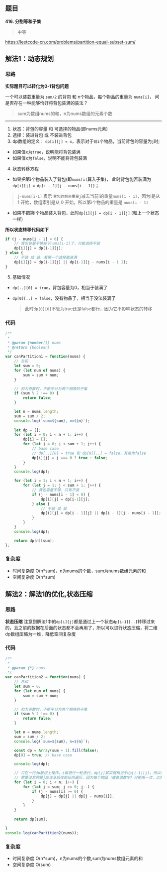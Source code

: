 ## 题目
**416. 分割等和子集**
>中等

https://leetcode-cn.com/problems/partition-equal-subset-sum/

## 解法1：动态规划
### 思路
**实际题目可以转化为0-1背包问题**

一个可以装载重量为 `sum/2` 的背包 和 n个物品，每个物品的重量为 `nums[i]`，
问是否存在一种能够恰好将背包装满的装法？
>sum为数组nums的和，n为nums数组的元素个数

---

1. 状态：背包的容量 和 可选择的物品(即nums元素)
2. 选择：装进背包 或 不装进背包
3. dp数组的定义：
`dp[i][j] = x`，表示对于`前i`个物品，当前背包的容量为`j`时;
* 如果值x为`true`，说明能将背包装满
* 如果值x为`false`，说明不能将背包装满

4. 状态转移方程
* 如果把第i个物品装入了背包(即`nums[i]`算入子集)，
此时背包能否装满为 `dp[i][j] = dp[i - 1][j - nums[i - 1]]`；
>`j-nums[i-1]` 表示 `背包的剩余重量j`减去当前i的重量`nums[i - 1]`，因为i是从 1 开始，数组索引是从 0 开始，所以第i个物品的重量是 `nums[i - 1]`
* 如果不把第i个物品装入背包，此时`dp[i][j] = dp[i - 1][j]` (和上一个状态一样)

**所以状态转移代码如下**

```javascript
if (j - nums[i - 1] < 0) {
    // 背包容量不够装下nums[i-1]了，只能选择不装
    dp[i][j] = dp[i-1][j];
} else {
    // 不装 或 装，看哪一个选择能装满
    dp[i][j] = dp[i-1][j] || dp[i-1][j - nums[i - 1 ]]; 
}
```

5. 基础情况
* `dp[..][0] = true`，背包容量为0，相当于装满了
* `dp[0][..] = false`，没有物品了，相当于没法装满了

  > 此时`dp[0][0]`不管为true还是false都行，因为它不影响状态的转移

### 代码
```javascript
/**
 * 
 * @param {number[]} nums
 * @return {boolean}
 */
var canPartition1 = function(nums) {
    // 总和
    let sum = 0;
    for (let num of nums) {
        sum = sum + num;
    }

    // 和为奇数时，不能平分为两个相等的子集
    if (sum % 2 !== 0) {
        return false;
    }

    let n = nums.length;
    sum = sum / 2;
    console.log(`sum=${sum}, n=${n}`);
    
    let dp = [];
    for (let i = 0; i < n + 1; i++) {
        dp[i] = [];
        for (let j = 0; j < sum + 1; j++) {
            // base case 
            // dp[..][0] = true 和 dp[0][..] = false，其余为false
            dp[i][j] = j === 0 ? true : false;
        }
    }
    console.log(dp);

    for (let i = 1; i < n + 1; i++) {
        for (let j = 1; j < sum + 1; j++) {
            // 背包容量不够，只有不装
            if (j - nums[i - 1] < 0) {
                dp[i][j] = dp[i-1][j];
            } else {
                // 不装 或 装
                dp[i][j] = dp[i - 1][j] || dp[i - 1][j - nums[i - 1]]; 
            }
        }
    }
    console.log(dp);

    return dp[n][sum];
};

```
### 复杂度
* 时间复杂度 O(n*sum)，n为nums的个数，sum为nums数组元素的和
* 空间复杂度 O(n*sum)


## 解法2：解法1的优化,状态压缩
### 思路
**状态压缩**
注意到解法1中的`dp[i][j]`都是通过上一个状态`dp[i-1][..]`转移过来的，且之前的数据在后面的状态都不会再用了，所以可以进行状态压缩，将二维dp数组压缩为一维，降低空间复杂度

### 代码
```javascript
/**
 * 
 * @param {*} nums 
 */
var canPartition2 = function(nums) {
    // 总和
    let sum = 0;
    for (let num of nums) {
        sum = sum + num;
    }

    // 和为奇数时，不能平分为两个相等的子集
    if (sum % 2 !== 0) {
        return false;
    }

    let n = nums.length;
    sum = sum / 2;
    console.log(`sum=${sum}, n=${n}`);

    const dp = Array(sum + 1).fill(false);
    dp[0] = true; // base case

    console.log(dp);

    // 只在一行dp数组上操作，i每进行一轮迭代，dp[j]其实就相当于dp[i-1][j]，所以只需要一维数组就够用了
    // 需要注意的是j应该从后往前反向遍历，因为每个物品（或者说数字）只能用一次，以免之前的结果影响其他的结果
    for (let i = 0; i < n; i++) {
        for (let j = sum; j >= 0; j--) {
            if (j - nums[i] >= 0) {
                dp[j] = dp[j] || dp[j - nums[i]];
            }
        }
    }
       
    return dp[sum];

}
console.log(canPartition2(nums));

```
### 复杂度
* 时间复杂度 O(n*sum)，n为nums的个数,sum为nums数组元素的和
* 空间复杂度 O(sum)

